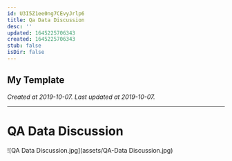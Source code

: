 ```yaml
---
id: U3I5Z1ee0ng7CEvyJrlp6
title: Qa Data Discussion
desc: ''
updated: 1645225706343
created: 1645225706343
stub: false
isDir: false
---
```

My Template
---

_Created at 2019-10-07._
_Last updated at 2019-10-07._




---

# QA Data Discussion


![QA Data Discussion.jpg](assets/QA-Data Discussion.jpg)

